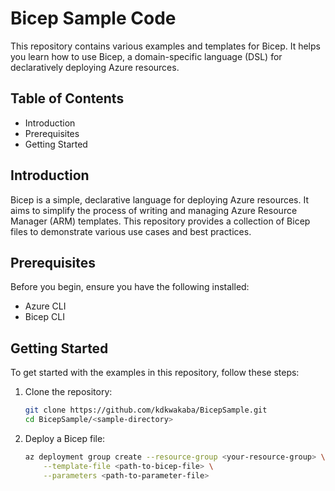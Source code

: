# Bicep Sample Code

This repository contains various examples and templates for Bicep. It helps you learn how to use Bicep, a domain-specific language (DSL) for declaratively deploying Azure resources.

## Table of Contents

- Introduction
- Prerequisites
- Getting Started

## Introduction

Bicep is a simple, declarative language for deploying Azure resources. It aims to simplify the process of writing and managing Azure Resource Manager (ARM) templates. This repository provides a collection of Bicep files to demonstrate various use cases and best practices.

## Prerequisites

Before you begin, ensure you have the following installed:

- Azure CLI
- Bicep CLI

## Getting Started

To get started with the examples in this repository, follow these steps:

1. Clone the repository:
    ```sh
    git clone https://github.com/kdkwakaba/BicepSample.git
    cd BicepSample/<sample-directory>
    ```

2. Deploy a Bicep file:
    ```sh
    az deployment group create --resource-group <your-resource-group> \
        --template-file <path-to-bicep-file> \
        --parameters <path-to-parameter-file>
    ```
